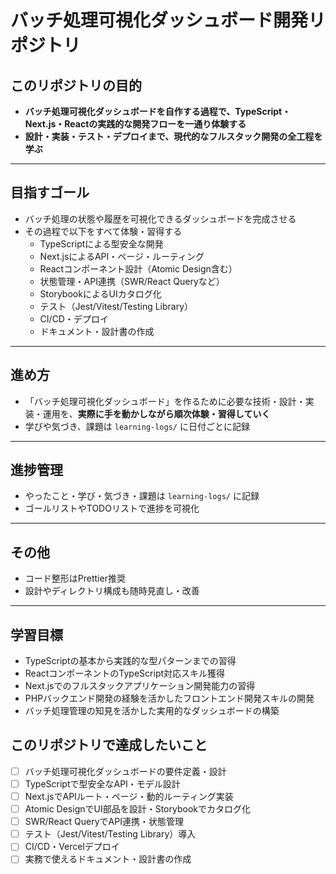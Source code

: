# バッチ処理可視化ダッシュボード開発リポジトリ

## このリポジトリの目的

- **バッチ処理可視化ダッシュボードを自作する過程で、TypeScript・Next.js・Reactの実践的な開発フローを一通り体験する**
- **設計・実装・テスト・デプロイまで、現代的なフルスタック開発の全工程を学ぶ**

---

## 目指すゴール

- バッチ処理の状態や履歴を可視化できるダッシュボードを完成させる
- その過程で以下をすべて体験・習得する
  - TypeScriptによる型安全な開発
  - Next.jsによるAPI・ページ・ルーティング
  - Reactコンポーネント設計（Atomic Design含む）
  - 状態管理・API連携（SWR/React Queryなど）
  - StorybookによるUIカタログ化
  - テスト（Jest/Vitest/Testing Library）
  - CI/CD・デプロイ
  - ドキュメント・設計書の作成

---

## 進め方

- 「バッチ処理可視化ダッシュボード」を作るために必要な技術・設計・実装・運用を、**実際に手を動かしながら順次体験・習得していく**
- 学びや気づき、課題は `learning-logs/` に日付ごとに記録

---

## 進捗管理

- やったこと・学び・気づき・課題は `learning-logs/` に記録
- ゴールリストやTODOリストで進捗を可視化

---

## その他

- コード整形はPrettier推奨
- 設計やディレクトリ構成も随時見直し・改善

---

## 学習目標

- TypeScriptの基本から実践的な型パターンまでの習得
- ReactコンポーネントのTypeScript対応スキル獲得
- Next.jsでのフルスタックアプリケーション開発能力の習得
- PHPバックエンド開発の経験を活かしたフロントエンド開発スキルの開発
- バッチ処理管理の知見を活かした実用的なダッシュボードの構築

## このリポジトリで達成したいこと

- [ ] バッチ処理可視化ダッシュボードの要件定義・設計
- [ ] TypeScriptで型安全なAPI・モデル設計
- [ ] Next.jsでAPIルート・ページ・動的ルーティング実装
- [ ] Atomic DesignでUI部品を設計・Storybookでカタログ化
- [ ] SWR/React QueryでAPI連携・状態管理
- [ ] テスト（Jest/Vitest/Testing Library）導入
- [ ] CI/CD・Vercelデプロイ
- [ ] 実務で使えるドキュメント・設計書の作成

